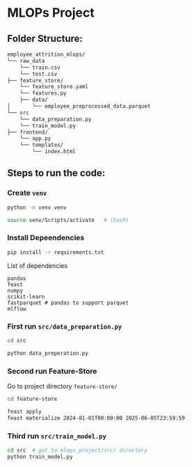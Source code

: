 # MLOPs Project

## Folder Structure:

```bash
employee_attrition_mlops/
└── raw_data
    └── train.csv
    └── test.csv
├── feature_store/
    └── feature_store.yaml
    └── features.py
    ├── data/
│       └── employee_preprocessed_data.parquet
└── src
    └── data_preparation.py
    └── train_model.py
├── frontend/
    └── app.py
    └── templates/
        └── index.html

```

## Steps to run the code:

### Create `venv`
```bash
python -m venv venv

source venv/Scripts/activate   # (bash)
```

### Install Depeendencies
```bash
pip install -r requirements.txt
```

List of dependencies
```
pandas
feast
numpy
scikit-learn
fastparquet # pandas to support parquet
mlflow
```

### First run `src/data_preparation.py`
```bash
cd src

python data_preperation.py
```

### Second run Feature-Store

Go to project directory `feature-store/`

```bash
cd feature-store

feast apply
feast materialize 2024-01-01T00:00:00 2025-06-05T23:59:59
```

### Third run `src/train_model.py`

```bash
cd src  # got to mlops_project/src/ directory
python train_model.py
```

